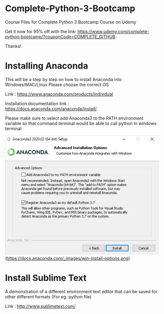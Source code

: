 # Complete-Python-3-Bootcamp
Course Files for Complete Python 3 Bootcamp Course on Udemy


Get it now for 95% off with the link:
https://www.udemy.com/complete-python-bootcamp/?couponCode=COMPLETE_GITHUB

Thanks!


# Installing Anaconda
This will be a step by step on how to install Anaconda into Windows/MAC/Linux
Please choose the correct OS


Link : https://www.anaconda.com/products/individual 

Installation documentation link : https://docs.anaconda.com/anaconda/install/

Please make sure to select add Anaconda3 to the PATH environment variable so that command terminal would be able to call python in windows terminal

![PATH Environment Image](/images/Path.png)
(https://docs.anaconda.com/_images/win-install-options.png)

# Install Sublime Text
A demonstration of a different environment text editor that can be saved for other different formats (For eg. python file)

Link : http://www.sublimetext.com/
